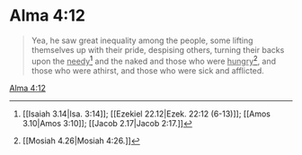 # Alma 4:12

> Yea, he saw great inequality among the people, some lifting themselves up with their pride, despising others, turning their backs upon the <u>needy</u>[^a] and the naked and those who were <u>hungry</u>[^b], and those who were athirst, and those who were sick and afflicted.

[Alma 4:12](https://www.churchofjesuschrist.org/study/scriptures/bofm/alma/4?lang=eng&id=p12#p12)


[^a]: [[Isaiah 3.14|Isa. 3:14]]; [[Ezekiel 22.12|Ezek. 22:12 (6-13)]]; [[Amos 3.10|Amos 3:10]]; [[Jacob 2.17|Jacob 2:17.]]
[^b]: [[Mosiah 4.26|Mosiah 4:26.]]

